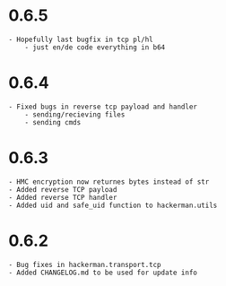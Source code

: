 # 0.6.5
	- Hopefully last bugfix in tcp pl/hl
		- just en/de code everything in b64

# 0.6.4
	- Fixed bugs in reverse tcp payload and handler
		- sending/recieving files
		- sending cmds

# 0.6.3
	- HMC encryption now returnes bytes instead of str
	- Added reverse TCP payload
	- Added reverse TCP handler
	- Added uid and safe_uid function to hackerman.utils

# 0.6.2
	- Bug fixes in hackerman.transport.tcp
	- Added CHANGELOG.md to be used for update info
